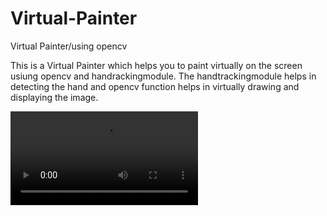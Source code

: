 # Virtual-Painter
Virtual Painter/using opencv

This is a Virtual Painter which helps you to paint virtually on the screen usiung opencv and handrackingmodule. The handtrackingmodule helps in detecting the hand and opencv function helps in virtually drawing and displaying the image.





 <video loop src="(https://github.com/user-attachments/assets/266b404f-142b-439a-8028-7378faee4e48
)">  video </video> 
